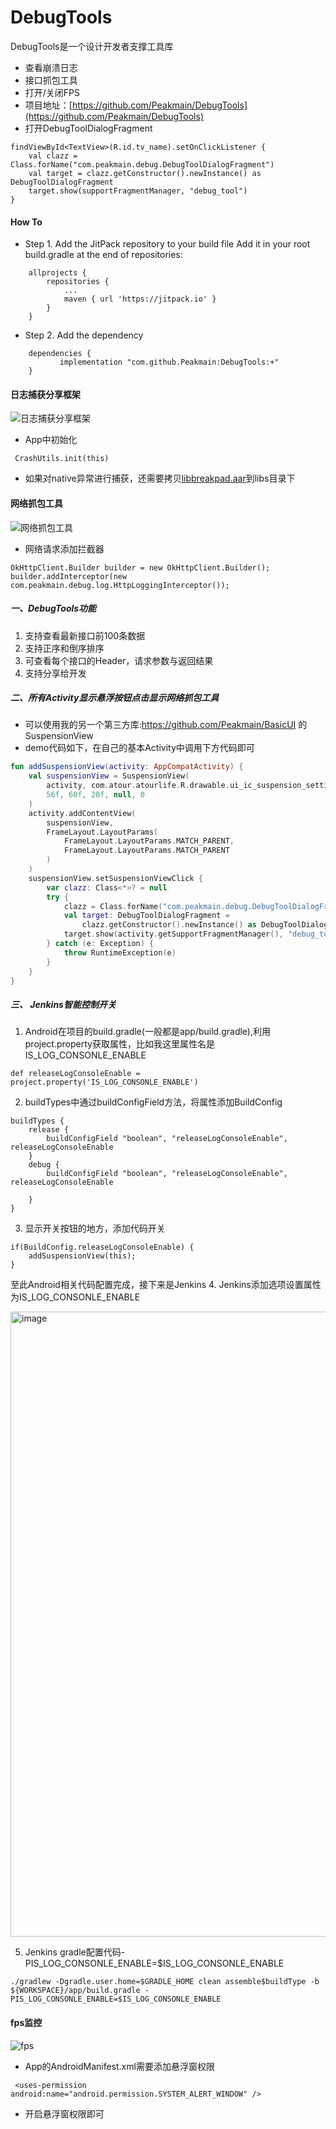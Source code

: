# DebugTools
DebugTools是一个设计开发者支撑工具库

- 查看崩溃日志
- 接口抓包工具
- 打开/关闭FPS
- 项目地址：[https://github.com/Peakmain/DebugTools](https://github.com/Peakmain/DebugTools)
- 打开DebugToolDialogFragment
```
findViewById<TextView>(R.id.tv_name).setOnClickListener {
    val clazz = Class.forName("com.peakmain.debug.DebugToolDialogFragment")
    val target = clazz.getConstructor().newInstance() as DebugToolDialogFragment
    target.show(supportFragmentManager, "debug_tool")
}
```
#### How To
- Step 1. Add the JitPack repository to your build file
Add it in your root build.gradle at the end of repositories:
```
	allprojects {
		repositories {
			...
			maven { url 'https://jitpack.io' }
		}
	}
```
- Step 2. Add the dependency
```
	dependencies {
	       implementation "com.github.Peakmain:DebugTools:+"
	}
```
#### 日志捕获分享框架
![日志捕获分享框架](https://user-images.githubusercontent.com/26482737/173175618-37bd970d-4c6d-42de-a304-eb69aee3719d.gif)
- App中初始化
```
 CrashUtils.init(this)
```
- 如果对native异常进行捕获，还需要拷贝[libbreakpad.aar](https://github.com/Peakmain/DebugTools/tree/master/debug/libs)到libs目录下
#### 网络抓包工具
![网络抓包工具](https://github.com/Peakmain/DebugTools/assets/26482737/82bf1c6b-a3ce-47bd-b0be-69bee77f755c)

- 网络请求添加拦截器
```
OkHttpClient.Builder builder = new OkHttpClient.Builder();
builder.addInterceptor(new com.peakmain.debug.log.HttpLoggingInterceptor());
```
##### 一、DebugTools功能
1. 支持查看最新接口前100条数据
2. 支持正序和倒序排序
3. 可查看每个接口的Header，请求参数与返回结果
4. 支持分享给开发

##### 二、所有Activity显示悬浮按钮点击显示网络抓包工具
- 可以使用我的另一个第三方库:https://github.com/Peakmain/BasicUI 的SuspensionView
- demo代码如下，在自己的基本Activity中调用下方代码即可
```kotlin
fun addSuspensionView(activity: AppCompatActivity) {
    val suspensionView = SuspensionView(
        activity, com.atour.atourlife.R.drawable.ui_ic_suspension_setting,
        56f, 60f, 20f, null, 0
    )
    activity.addContentView(
        suspensionView,
        FrameLayout.LayoutParams(
            FrameLayout.LayoutParams.MATCH_PARENT,
            FrameLayout.LayoutParams.MATCH_PARENT
        )
    )
    suspensionView.setSuspensionViewClick {
        var clazz: Class<*>? = null
        try {
            clazz = Class.forName("com.peakmain.debug.DebugToolDialogFragment")
            val target: DebugToolDialogFragment =
                clazz.getConstructor().newInstance() as DebugToolDialogFragment
            target.show(activity.getSupportFragmentManager(), "debug_tool")
        } catch (e: Exception) {
            throw RuntimeException(e)
        }
    }
}
```
##### 三、 Jenkins智能控制开关
1. Android在项目的build.gradle(一般都是app/build.gradle),利用project.property获取属性，比如我这里属性名是IS_LOG_CONSONLE_ENABLE
```
def releaseLogConsoleEnable = project.property('IS_LOG_CONSONLE_ENABLE')
```

2. buildTypes中通过buildConfigField方法，将属性添加BuildConfig
```
buildTypes {
    release {
        buildConfigField "boolean", "releaseLogConsoleEnable", releaseLogConsoleEnable
    }
    debug {
        buildConfigField "boolean", "releaseLogConsoleEnable", releaseLogConsoleEnable

    }
}
```
3. 显示开关按钮的地方，添加代码开关
```
if(BuildConfig.releaseLogConsoleEnable) {
    addSuspensionView(this);
}
```
至此Android相关代码配置完成，接下来是Jenkins
4. Jenkins添加选项设置属性为IS_LOG_CONSONLE_ENABLE

<img width="1000" alt="image" src="https://github.com/Peakmain/DebugTools/assets/26482737/7980a8fd-f354-4dbd-8bf9-bb00908ce916">


5. Jenkins gradle配置代码-PIS_LOG_CONSONLE_ENABLE=$IS_LOG_CONSONLE_ENABLE
```
./gradlew -Dgradle.user.home=$GRADLE_HOME clean assemble$buildType -b ${WORKSPACE}/app/build.gradle -PIS_LOG_CONSONLE_ENABLE=$IS_LOG_CONSONLE_ENABLE
```


#### fps监控
![fps](https://user-images.githubusercontent.com/26482737/173175633-403a0f86-f914-40ac-a74d-359c0808361f.gif)
- App的AndroidManifest.xml需要添加悬浮窗权限
```
 <uses-permission android:name="android.permission.SYSTEM_ALERT_WINDOW" />
```
- 开启悬浮窗权限即可
